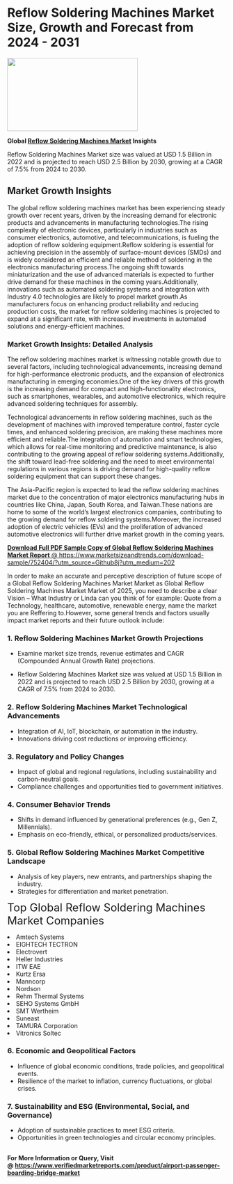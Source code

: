 <H1>Reflow Soldering Machines Market Size, Growth and Forecast from 2024 - 2031</H1><img class="aligncenter size-medium wp-image-584254" src="https://thirdeyenews.in/wp-content/uploads/2024/09/Global-Market-Research-300x168.jpeg" alt="" width="300" height="168" /><p><strong>Global&nbsp;<a href="https://www.marketsizeandtrends.com/download-sample/752404/?utm_source=Github8j?utm_medium=202">Reflow Soldering Machines Market</a> Insights</strong></p><p>Reflow Soldering Machines Market size was valued at USD 1.5 Billion in 2022 and is projected to reach USD 2.5 Billion by 2030, growing at a CAGR of 7.5% from 2024 to 2030.</p><p><h2>Market Growth Insights</h2> <p>The global reflow soldering machines market has been experiencing steady growth over recent years, driven by the increasing demand for electronic products and advancements in manufacturing technologies.The rising complexity of electronic devices, particularly in industries such as consumer electronics, automotive, and telecommunications, is fueling the adoption of reflow soldering equipment.Reflow soldering is essential for achieving precision in the assembly of surface-mount devices (SMDs) and is widely considered an efficient and reliable method of soldering in the electronics manufacturing process.The ongoing shift towards miniaturization and the use of advanced materials is expected to further drive demand for these machines in the coming years.Additionally, innovations such as automated soldering systems and integration with Industry 4.0 technologies are likely to propel market growth.As manufacturers focus on enhancing product reliability and reducing production costs, the market for reflow soldering machines is projected to expand at a significant rate, with increased investments in automated solutions and energy-efficient machines.</p> <p><a href="download-link" target="_blank"></a></p> <h3>Market Growth Insights: Detailed Analysis</h3> <p>The reflow soldering machines market is witnessing notable growth due to several factors, including technological advancements, increasing demand for high-performance electronic products, and the expansion of electronics manufacturing in emerging economies.One of the key drivers of this growth is the increasing demand for compact and high-functionality electronics, such as smartphones, wearables, and automotive electronics, which require advanced soldering techniques for assembly.</p> <p>Technological advancements in reflow soldering machines, such as the development of machines with improved temperature control, faster cycle times, and enhanced soldering precision, are making these machines more efficient and reliable.The integration of automation and smart technologies, which allows for real-time monitoring and predictive maintenance, is also contributing to the growing appeal of reflow soldering systems.Additionally, the shift toward lead-free soldering and the need to meet environmental regulations in various regions is driving demand for high-quality reflow soldering equipment that can support these changes.</p> <p>The Asia-Pacific region is expected to lead the reflow soldering machines market due to the concentration of major electronics manufacturing hubs in countries like China, Japan, South Korea, and Taiwan.These nations are home to some of the world’s largest electronics companies, contributing to the growing demand for reflow soldering systems.Moreover, the increased adoption of electric vehicles (EVs) and the proliferation of advanced automotive electronics will further drive market growth in the coming years.</p> <p><a href="get-more-link" target="_blank"></p><p><span class=""><strong>Download Full PDF Sample Copy of Global Reflow Soldering Machines Market Report</strong> @ <a href="https://www.marketsizeandtrends.com/download-sample/752404/?utm_source=Github8j?utm_medium=202" target="_blank">https://www.marketsizeandtrends.com/download-sample/752404/?utm_source=Github8j?utm_medium=202</a></span></p><p>In order to make an accurate and perceptive description of future scope of a Global&nbsp;Reflow Soldering Machines Market Market as Global&nbsp;Reflow Soldering Machines Market Market of 2025, you need to describe a clear Vision &ndash; What Industry or Linda can you think of for example: Quote from a Technology, healthcare, automotive, renewable energy, name the market you are Reffering to.However, some general trends and factors usually impact market reports and their future outlook include:</p><h3>1.&nbsp;<strong>Reflow Soldering Machines Market Growth Projections</strong></h3><ul><li>Examine market size trends, revenue estimates and CAGR (Compounded Annual Growth Rate) projections.</li><li><p>Reflow Soldering Machines Market size was valued at USD 1.5 Billion in 2022 and is projected to reach USD 2.5 Billion by 2030, growing at a CAGR of 7.5% from 2024 to 2030.</p></li></ul><h3>2.&nbsp;<strong>Reflow Soldering Machines Market Technological Advancements</strong></h3><ul><li>Integration of AI, IoT, blockchain, or automation in the industry.</li><li>Innovations driving cost reductions or improving efficiency.</li></ul><h3>3.&nbsp;<strong>Regulatory and Policy Changes</strong></h3><ul><li>Impact of global and regional regulations, including sustainability and carbon-neutral goals.</li><li>Compliance challenges and opportunities tied to government initiatives.</li></ul><h3>4.&nbsp;<strong>Consumer Behavior Trends</strong></h3><ul><li>Shifts in demand influenced by generational preferences (e.g., Gen Z, Millennials).</li><li>Emphasis on eco-friendly, ethical, or personalized products/services.</li></ul><h3>5.&nbsp;<strong>Global Reflow Soldering Machines Market Competitive Landscape</strong></h3><ul><li>Analysis of key players, new entrants, and partnerships shaping the industry.</li><li>Strategies for differentiation and market penetration.</li></ul><p data-pm-slice="1 1 []"><span style="color: inherit; font-family: inherit; font-size: 25px;">Top Global Reflow Soldering Machines Market Companies</span></p><div class="" data-test-id=""><p><li>Amtech Systems</li><li> EIGHTECH TECTRON</li><li> Electrovert</li><li> Heller Industries</li><li> ITW EAE</li><li> Kurtz Ersa</li><li> Manncorp</li><li> Nordson</li><li> Rehm Thermal Systems</li><li> SEHO Systems GmbH</li><li> SMT Wertheim</li><li> Suneast</li><li> TAMURA Corporation</li><li> Vitronics Soltec</li></p></div><h3>6.&nbsp;<strong>Economic and Geopolitical Factors</strong></h3><ul><li>Influence of global economic conditions, trade policies, and geopolitical events.</li><li>Resilience of the market to inflation, currency fluctuations, or global crises.</li></ul><h3>7.&nbsp;<strong>Sustainability and ESG (Environmental, Social, and Governance)</strong></h3><ul><li>Adoption of sustainable practices to meet ESG criteria.</li><li>Opportunities in green technologies and circular economy principles.</li></ul><h2><strong style="font-size: 14px;">For More Information or Query, Visit @&nbsp;</strong><a style="background-color: #ffffff; font-size: 14px;" href="https://www.marketsizeandtrends.com/report/reflow-soldering-machines-market/" target="_blank">https://www.verifiedmarketreports.com/product/airport-passenger-boarding-bridge-market</a></h2>